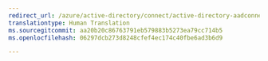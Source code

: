 ```yaml
---
redirect_url: /azure/active-directory/connect/active-directory-aadconnectsync-whatis
translationtype: Human Translation
ms.sourcegitcommit: aa20b20c86763791eb579883b5273ea79cc714b5
ms.openlocfilehash: 06297dcb273d8248cfef4ec174c40fbe6ad3b6d9

---
```




<!--HONumber=Dec16_HO3-->


